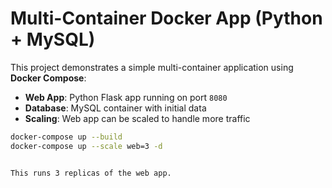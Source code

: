 # Multi-Container Docker App (Python + MySQL)

This project demonstrates a simple multi-container application using **Docker Compose**:
- **Web App**: Python Flask app running on port `8080`
- **Database**: MySQL container with initial data
- **Scaling**: Web app can be scaled to handle more traffic


```bash
docker-compose up --build
docker-compose up --scale web=3 -d


This runs 3 replicas of the web app.
